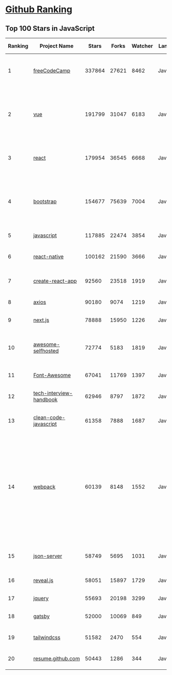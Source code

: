 [Github Ranking](../README.md)
==========

## Top 100 Stars in JavaScript

| Ranking | Project Name | Stars | Forks | Watcher | Language | Pull Requests | Open Issues |  Total Issues | Description | Create At | Last Commit |
| ------- | ------------ | ----- | ----- | -------- | ----------- | ----------- | ------- | ------- | ------- | ------- | ------- |
| 1 | [freeCodeCamp](https://github.com/freeCodeCamp/freeCodeCamp) | 337864 | 27621 | 8462 | JavaScript | 28400 | 102 | 15677 | freeCodeCamp.org's open-source codebase and curriculum. Learn to code for free. | 2014-12-24T17:49:19Z | 2021-12-31T13:40:42Z |
| 2 | [vue](https://github.com/vuejs/vue) | 191799 | 31047 | 6183 | JavaScript | 2125 | 322 | 9648 | 🖖 Vue.js is a progressive, incrementally-adoptable JavaScript framework for building UI on the web. | 2013-07-29T03:24:51Z | 2021-12-31T13:21:45Z |
| 3 | [react](https://github.com/facebook/react) | 179954 | 36545 | 6668 | JavaScript | 11736 | 686 | 11028 | A declarative, efficient, and flexible JavaScript library for building user interfaces. | 2013-05-24T16:15:54Z | 2021-12-31T13:48:29Z |
| 4 | [bootstrap](https://github.com/twbs/bootstrap) | 154677 | 75639 | 7004 | JavaScript | 13182 | 337 | 21015 | The most popular HTML, CSS, and JavaScript framework for developing responsive, mobile first projects on the web. | 2011-07-29T21:19:00Z | 2021-12-31T12:36:39Z |
| 5 | [javascript](https://github.com/airbnb/javascript) | 117885 | 22474 | 3854 | JavaScript | 1323 | 86 | 1138 | JavaScript Style Guide | 2012-11-01T23:13:50Z | 2021-12-31T12:39:22Z |
| 6 | [react-native](https://github.com/facebook/react-native) | 100162 | 21590 | 3666 | JavaScript | 10414 | 1876 | 22164 | A framework for building native applications using React | 2015-01-09T18:10:16Z | 2021-12-31T13:40:19Z |
| 7 | [create-react-app](https://github.com/facebook/create-react-app) | 92560 | 23518 | 1919 | JavaScript | 3839 | 1129 | 7415 | Set up a modern web app by running one command. | 2016-07-17T14:55:11Z | 2021-12-31T13:40:52Z |
| 8 | [axios](https://github.com/axios/axios) | 90180 | 9074 | 1219 | JavaScript | 951 | 206 | 3393 | Promise based HTTP client for the browser and node.js | 2014-08-18T22:30:27Z | 2021-12-31T12:15:50Z |
| 9 | [next.js](https://github.com/vercel/next.js) | 78888 | 15950 | 1226 | JavaScript | 10178 | 994 | 11485 | The React Framework | 2016-10-05T23:32:51Z | 2021-12-31T11:42:16Z |
| 10 | [awesome-selfhosted](https://github.com/awesome-selfhosted/awesome-selfhosted) | 72774 | 5183 | 1819 | JavaScript | 2118 | 97 | 649 | A list of Free Software network services and web applications which can be hosted on your own servers | 2015-06-01T02:33:17Z | 2021-12-31T13:49:00Z |
| 11 | [Font-Awesome](https://github.com/FortAwesome/Font-Awesome) | 67041 | 11769 | 1397 | JavaScript | 622 | 5676 | 17804 | The iconic SVG, font, and CSS toolkit | 2012-02-17T14:19:43Z | 2021-12-31T13:46:29Z |
| 12 | [tech-interview-handbook](https://github.com/yangshun/tech-interview-handbook) | 62946 | 8797 | 1872 | JavaScript | 209 | 7 | 41 | 💯 Curated interview preparation materials for busy engineers | 2016-07-05T05:00:48Z | 2021-12-31T13:21:47Z |
| 13 | [clean-code-javascript](https://github.com/ryanmcdermott/clean-code-javascript) | 61358 | 7888 | 1687 | JavaScript | 244 | 39 | 116 | :bathtub: Clean Code concepts adapted for JavaScript | 2016-11-25T22:25:41Z | 2021-12-31T13:37:32Z |
| 14 | [webpack](https://github.com/webpack/webpack) | 60139 | 8148 | 1552 | JavaScript | 5466 | 181 | 8751 | A bundler for javascript and friends. Packs many modules into a few bundled assets. Code Splitting allows for loading parts of the application on demand. Through "loaders", modules can be CommonJs, AMD, ES6 modules, CSS, Images, JSON, Coffeescript, LESS, ... and your custom stuff. | 2012-03-10T10:08:14Z | 2021-12-31T10:09:54Z |
| 15 | [json-server](https://github.com/typicode/json-server) | 58749 | 5695 | 1031 | JavaScript | 302 | 534 | 976 | Get a full fake REST API with zero coding in less than 30 seconds (seriously) | 2013-11-27T13:21:13Z | 2021-12-31T12:26:13Z |
| 16 | [reveal.js](https://github.com/hakimel/reveal.js) | 58051 | 15897 | 1729 | JavaScript | 947 | 595 | 2064 | The HTML Presentation Framework | 2011-06-07T18:54:22Z | 2021-12-31T11:29:49Z |
| 17 | [jquery](https://github.com/jquery/jquery) | 55693 | 20198 | 3299 | JavaScript | 2727 | 72 | 2156 | jQuery JavaScript Library | 2009-04-03T15:20:14Z | 2021-12-30T23:28:53Z |
| 18 | [gatsby](https://github.com/gatsbyjs/gatsby) | 52000 | 10069 | 849 | JavaScript | 19341 | 192 | 13175 | Build blazing fast, modern apps and websites with React | 2015-05-21T22:43:05Z | 2021-12-31T13:39:30Z |
| 19 | [tailwindcss](https://github.com/tailwindlabs/tailwindcss) | 51582 | 2470 | 554 | JavaScript | 1579 | 51 | 1982 | A utility-first CSS framework for rapid UI development. | 2017-10-06T14:59:14Z | 2021-12-31T13:45:42Z |
| 20 | [resume.github.com](https://github.com/resume/resume.github.com) | 50443 | 1286 | 344 | JavaScript | 179 | 37 | 93 | Resumes generated using the GitHub informations | 2011-02-06T13:39:55Z | 2021-12-31T13:50:06Z |

